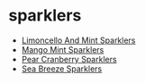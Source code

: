# sparklers

 * [Limoncello And Mint Sparklers](../index/l/limoncello-and-mint-sparklers-232652.json)
 * [Mango Mint Sparklers](../index/m/mango-mint-sparklers-232342.json)
 * [Pear Cranberry Sparklers](../index/p/pear-cranberry-sparklers-51136800.json)
 * [Sea Breeze Sparklers](../index/s/sea-breeze-sparklers-201081.json)
